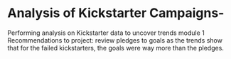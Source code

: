 # Analysis of Kickstarter Campaigns-
Performing analysis on Kickstarter data to uncover trends module 1
Recommendations to project: review pledges to goals as the trends show that for the failed kickstarters, the goals were way more than the pledges. 
